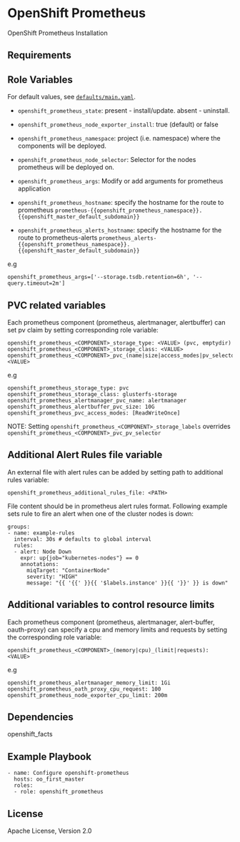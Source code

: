 OpenShift Prometheus
====================

OpenShift Prometheus Installation

Requirements
------------


Role Variables
--------------

For default values, see [`defaults/main.yaml`](defaults/main.yaml).

- `openshift_prometheus_state`: present - install/update. absent - uninstall.

- `openshift_prometheus_node_exporter_install`: true (default) or false

- `openshift_prometheus_namespace`: project (i.e. namespace) where the components will be
  deployed.

- `openshift_prometheus_node_selector`: Selector for the nodes prometheus will be deployed on.

- `openshift_prometheus_args`: Modify or add arguments for prometheus application

- `openshift_prometheus_hostname`: specify the hostname for the route to prometheus `prometheus-{{openshift_prometheus_namespace}}.{{openshift_master_default_subdomain}}`

- `openshift_prometheus_alerts_hostname`: specify the hostname for the route to prometheus-alerts `prometheus_alerts-{{openshift_prometheus_namespace}}.{{openshift_master_default_subdomain}}`

e.g
```
openshift_prometheus_args=['--storage.tsdb.retention=6h', '--query.timeout=2m']
```

## PVC related variables
Each prometheus component (prometheus, alertmanager, alertbuffer) can set pv claim by setting corresponding role variable:
```
openshift_prometheus_<COMPONENT>_storage_type: <VALUE> (pvc, emptydir)
openshift_prometheus_<COMPONENT>_storage_class: <VALUE>
openshift_prometheus_<COMPONENT>_pvc_(name|size|access_modes|pv_selector): <VALUE>
```
e.g
```
openshift_prometheus_storage_type: pvc
openshift_prometheus_storage_class: glusterfs-storage
openshift_prometheus_alertmanager_pvc_name: alertmanager
openshift_prometheus_alertbuffer_pvc_size: 10G
openshift_prometheus_pvc_access_modes: [ReadWriteOnce]
```

NOTE: Setting `openshift_prometheus_<COMPONENT>_storage_labels` overrides `openshift_prometheus_<COMPONENT>_pvc_pv_selector`


## Additional Alert Rules file variable
An external file with alert rules can be added by setting path to additional rules variable:
```
openshift_prometheus_additional_rules_file: <PATH>
```

File content should be in prometheus alert rules format.
Following example sets rule to fire an alert when one of the cluster nodes is down:

```
groups:
- name: example-rules
  interval: 30s # defaults to global interval
  rules:
  - alert: Node Down
    expr: up{job="kubernetes-nodes"} == 0
    annotations:
      miqTarget: "ContainerNode"
      severity: "HIGH"
      message: "{{ '{{' }}{{ '$labels.instance' }}{{ '}}' }} is down"
```


## Additional variables to control resource limits
Each prometheus component (prometheus, alertmanager, alert-buffer, oauth-proxy) can specify a cpu and memory limits and requests by setting
the corresponding role variable:
```
openshift_prometheus_<COMPONENT>_(memory|cpu)_(limit|requests): <VALUE>
```
e.g
```
openshift_prometheus_alertmanager_memory_limit: 1Gi
openshift_prometheus_oath_proxy_cpu_request: 100
openshift_prometheus_node_exporter_cpu_limit: 200m
```

Dependencies
------------

openshift_facts


Example Playbook
----------------

```
- name: Configure openshift-prometheus
  hosts: oo_first_master
  roles:
  - role: openshift_prometheus
```

License
-------

Apache License, Version 2.0
